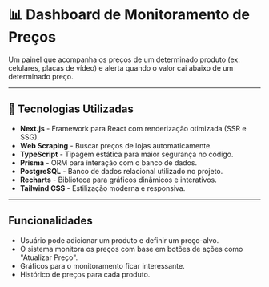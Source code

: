 # 📊 Dashboard de Monitoramento de Preços

Um painel que acompanha os preços de um determinado produto (ex: celulares, placas de vídeo) e alerta quando o valor cai abaixo de um determinado preço.

---

## 🚀 Tecnologias Utilizadas

- **Next.js** - Framework para React com renderização otimizada (SSR e SSG).
- **Web Scraping** - Buscar preços de lojas automaticamente.
- **TypeScript** - Tipagem estática para maior segurança no código.  
- **Prisma** - ORM para interação com o banco de dados.  
- **PostgreSQL** - Banco de dados relacional utilizado no projeto.  
- **Recharts** - Biblioteca para gráficos dinâmicos e interativos.  
- **Tailwind CSS** - Estilização moderna e responsiva.  

---

## Funcionalidades

- Usuário pode adicionar um produto e definir um preço-alvo.
- O sistema monitora os preços com base em botões de ações como "Atualizar Preço".
- Gráficos para o monitoramento ficar interessante.
- Histórico de preços para cada produto.

